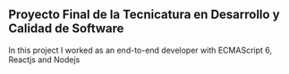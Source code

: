 ## Proyecto Final de la Tecnicatura en Desarrollo y Calidad de Software

In this project I worked as an end-to-end developer with ECMAScript 6, Reactjs and Nodejs
